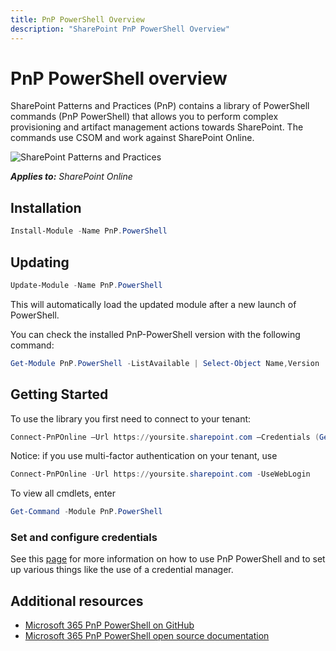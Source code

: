```yaml
---
title: PnP PowerShell Overview
description: "SharePoint PnP PowerShell Overview"
---
```



# PnP PowerShell overview

SharePoint Patterns and Practices (PnP) contains a library of PowerShell commands (PnP PowerShell) that allows you to perform complex provisioning and artifact management actions towards SharePoint. The commands use CSOM and work against SharePoint Online.

![SharePoint Patterns and Practices](https://devofficecdn.azureedge.net/media/Default/PnP/sppnp.png)

_**Applies to:** SharePoint Online_

## Installation #

```powershell
Install-Module -Name PnP.PowerShell
```

## Updating ##

```powershell
Update-Module -Name PnP.PowerShell
``` 

This will automatically load the updated module after a new launch of PowerShell.

You can check the installed PnP-PowerShell version with the following command:

```powershell
Get-Module PnP.PowerShell -ListAvailable | Select-Object Name,Version | Sort-Object Version -Descending
```

## Getting Started #

To use the library you first need to connect to your tenant:

```powershell
Connect-PnPOnline –Url https://yoursite.sharepoint.com –Credentials (Get-Credential)
```

Notice: if you use multi-factor authentication on your tenant, use 

```powershell
Connect-PnPOnline -Url https://yoursite.sharepoint.com -UseWebLogin
```

To view all cmdlets, enter

```powershell
Get-Command -Module PnP.PowerShell
```

### Set and configure credentials ##
See this [page](https://pnp.github.io/powershell/) for more information on how to use PnP PowerShell and to set up various things like the use of a credential manager.



## Additional resources
<a name="bk_addresources"> </a>

-  [Microsoft 365 PnP PowerShell on GitHub](https://github.com/pnp/PnP-PowerShell)
-  [Microsoft 365 PnP PowerShell open source documentation](https://pnp.github.io/powershell)
